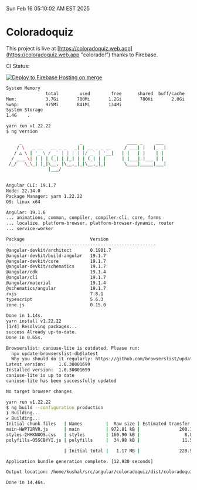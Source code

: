 Sun Feb 16 05:10:02 AM EST 2025

# Coloradoquiz


This project is live at [https://coloradoquiz.web.app](https://coloradoquiz.web.app "colorado!") thanks to Firebase.

CI Status: 

[![Deploy to Firebase Hosting on merge](https://github.com/teamkushal/coloradoquiz/actions/workflows/firebase-hosting-merge.yml/badge.svg)](https://github.com/teamkushal/coloradoquiz/actions/workflows/firebase-hosting-merge.yml)

```bash
System Memory
               total        used        free      shared  buff/cache   available
Mem:           3.7Gi       780Mi       1.2Gi       780Ki       2.0Gi       3.0Gi
Swap:          975Mi       841Mi       134Mi
System Storage
1.4G	.
```
```bash
yarn run v1.22.22
$ ng version

     _                      _                 ____ _     ___
    / \   _ __   __ _ _   _| | __ _ _ __     / ___| |   |_ _|
   / △ \ | '_ \ / _` | | | | |/ _` | '__|   | |   | |    | |
  / ___ \| | | | (_| | |_| | | (_| | |      | |___| |___ | |
 /_/   \_\_| |_|\__, |\__,_|_|\__,_|_|       \____|_____|___|
                |___/
    

Angular CLI: 19.1.7
Node: 22.14.0
Package Manager: yarn 1.22.22
OS: linux x64

Angular: 19.1.6
... animations, common, compiler, compiler-cli, core, forms
... localize, platform-browser, platform-browser-dynamic, router
... service-worker

Package                         Version
---------------------------------------------------------
@angular-devkit/architect       0.1901.7
@angular-devkit/build-angular   19.1.7
@angular-devkit/core            19.1.7
@angular-devkit/schematics      19.1.7
@angular/cdk                    19.1.4
@angular/cli                    19.1.7
@angular/material               19.1.4
@schematics/angular             19.1.7
rxjs                            7.8.1
typescript                      5.6.3
zone.js                         0.15.0
    
Done in 1.14s.
yarn install v1.22.22
[1/4] Resolving packages...
success Already up-to-date.
Done in 0.65s.
```
```bash
Browserslist: caniuse-lite is outdated. Please run:
  npx update-browserslist-db@latest
  Why you should do it regularly: https://github.com/browserslist/update-db#readme
Latest version:     1.0.30001699
Installed version:  1.0.30001699
caniuse-lite is up to date
caniuse-lite has been successfully updated

No target browser changes
```
```bash
yarn run v1.22.22
$ ng build --configuration production
❯ Building...
✔ Building...
Initial chunk files   | Names         |  Raw size | Estimated transfer size
main-HWPT2RVR.js      | main          | 972.81 kB |               200.17 kB
styles-2HHKNUOS.css   | styles        | 160.90 kB |                 8.88 kB
polyfills-O5SCBYYI.js | polyfills     |  34.98 kB |                11.52 kB

                      | Initial total |   1.17 MB |               220.57 kB

Application bundle generation complete. [12.930 seconds]

Output location: /home/kushal/src/angular/coloradoquiz/dist/coloradoquiz

Done in 14.46s.
```
